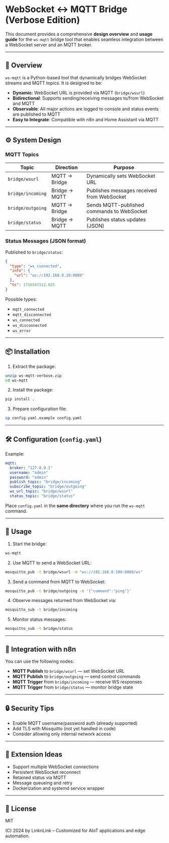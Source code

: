 
# WebSocket ↔ MQTT Bridge (Verbose Edition)

This document provides a comprehensive **design overview** and **usage guide** for the `ws-mqtt` bridge tool that enables seamless integration between a WebSocket server and an MQTT broker.

---

## 📌 Overview

`ws-mqtt` is a Python-based tool that dynamically bridges WebSocket streams and MQTT topics. It is designed to be:

- **Dynamic**: WebSocket URL is provided via MQTT (`bridge/wsurl`)
- **Bidirectional**: Supports sending/receiving messages to/from WebSocket and MQTT
- **Observable**: All major actions are logged to console and status events are published to MQTT
- **Easy to Integrate**: Compatible with n8n and Home Assistant via MQTT

---

## ⚙️ System Design

### MQTT Topics

| Topic               | Direction        | Purpose                                           |
|--------------------|------------------|---------------------------------------------------|
| `bridge/wsurl`     | MQTT → Bridge    | Dynamically sets WebSocket URL                   |
| `bridge/incoming`  | Bridge → MQTT    | Publishes messages received from WebSocket       |
| `bridge/outgoing`  | MQTT → Bridge    | Sends MQTT-published commands to WebSocket       |
| `bridge/status`    | Bridge → MQTT    | Publishes status updates (JSON)                  |

### Status Messages (JSON format)

Published to `bridge/status`:

```json
{
  "type": "ws_connected",
  "info": {
    "url": "ws://192.168.0.10:8080"
  },
  "ts": 1716541512.825
}
```

Possible types:
- `mqtt_connected`
- `mqtt_disconnected`
- `ws_connected`
- `ws_disconnected`
- `ws_error`

---

## 📦 Installation

1. Extract the package:
```bash
unzip ws-mqtt-verbose.zip
cd ws-mqtt
```

2. Install the package:
```bash
pip install .
```

3. Prepare configuration file:
```bash
cp config.yaml.example config.yaml
```

---

## 🛠️ Configuration (`config.yaml`)

Example:

```yaml
mqtt:
  broker: "127.0.0.1"
  username: "admin"
  password: "admin"
  publish_topic: "bridge/incoming"
  subscribe_topic: "bridge/outgoing"
  ws_url_topic: "bridge/wsurl"
  status_topic: "bridge/status"
```

Place `config.yaml` in the **same directory** where you run the `ws-mqtt` command.

---

## 🚀 Usage

1. Start the bridge:
```bash
ws-mqtt
```

2. Use MQTT to send a WebSocket URL:
```bash
mosquitto_pub -t bridge/wsurl -m "ws://192.168.0.100:8080/ws"
```

3. Send a command from MQTT to WebSocket:
```bash
mosquitto_pub -t bridge/outgoing -m '{"command":"ping"}'
```

4. Observe messages returned from WebSocket via:
```bash
mosquitto_sub -t bridge/incoming
```

5. Monitor status messages:
```bash
mosquitto_sub -t bridge/status
```

---

## 🔁 Integration with n8n

You can use the following nodes:

- **MQTT Publish** to `bridge/wsurl` — set WebSocket URL
- **MQTT Publish** to `bridge/outgoing` — send control commands
- **MQTT Trigger** from `bridge/incoming` — receive WS responses
- **MQTT Trigger** from `bridge/status` — monitor bridge state

---

## 🔒 Security Tips

- Enable MQTT username/password auth (already supported)
- Add TLS with Mosquitto (not yet handled in code)
- Consider allowing only internal network access

---

## 🧩 Extension Ideas

- Support multiple WebSocket connections
- Persistent WebSocket reconnect
- Retained status via MQTT
- Message queueing and retry
- Dockerization and systemd service wrapper

---

## 📄 License

MIT

(C) 2024 by LinknLink – Customized for AIoT applications and edge automation.
